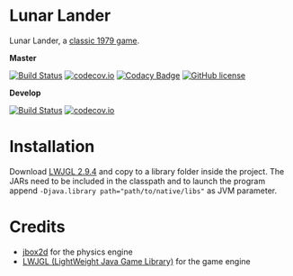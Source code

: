 # Lunar Lander
Lunar Lander, a [classic 1979 game](https://en.wikipedia.org/wiki/Lunar_Lander_%281979_video_game%29).

**Master**

[![Build Status](https://travis-ci.org/lcappuccio/lunar-lander.svg?branch=master)](https://travis-ci.org/lcappuccio/lunar-lander)
[![codecov.io](https://codecov.io/github/lcappuccio/lunar-lander/coverage.svg?branch=master)](https://codecov.io/github/lcappuccio/lunar-lander?branch=master)
[![Codacy Badge](https://api.codacy.com/project/badge/grade/62bb1aa717a744fd86c01887c79eadc5)](https://www.codacy.com/app/leo_4/lunar-lander)
[![GitHub license](https://img.shields.io/badge/license-GPLv3-blue.svg)](https://raw.githubusercontent.com/lcappuccio/lunar-lander/master/LICENSE)

**Develop**

[![Build Status](https://travis-ci.org/lcappuccio/lunar-lander.svg?branch=develop)](https://travis-ci.org/lcappuccio/lunar-lander)
[![codecov.io](https://codecov.io/github/lcappuccio/lunar-lander/coverage.svg?branch=develop)](https://codecov.io/github/lcappuccio/lunar-lander?branch=develop)

# Installation

Download [LWJGL 2.9.4](http://legacy.lwjgl.org/) and copy to a library folder inside the project.
The JARs need to be included in the classpath and to launch the program append `-Djava.library
path="path/to/native/libs"` as
 JVM
parameter.

# Credits

* [jbox2d](https://github.com/jbox2d/jbox2d) for the physics engine
* [LWJGL (LightWeight Java Game Library)](http://legacy.lwjgl.org/) for the game engine